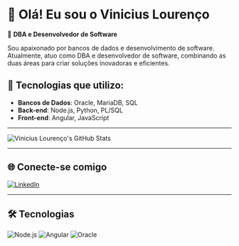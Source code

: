 # 👋 Olá! Eu sou o Vinicius Lourenço

🔧 **DBA e Desenvolvedor de Software**

Sou apaixonado por bancos de dados e desenvolvimento de software. Atualmente, atuo como DBA e desenvolvedor de software, combinando as duas áreas para criar soluções inovadoras e eficientes.

## 🚀 Tecnologias que utilizo:
- **Bancos de Dados**: Oracle, MariaDB, SQL
- **Back-end**: Node.js, Python, PL/SQL
- **Front-end**: Angular, JavaScript

---

![Vinicius Lourenço's GitHub Stats](https://github-readme-stats.vercel.app/api?username=ViniScooper&show_icons=true&theme=dark)

---

## 🌐 Conecte-se comigo
[![LinkedIn](https://img.shields.io/badge/LinkedIn-0077B5?style=for-the-badge&logo=linkedin&logoColor=white)](https://www.linkedin.com/in/vinicius-lourenco/)

---

## 🛠️ Tecnologias

![Node.js](https://img.shields.io/badge/Node.js-339933?style=for-the-badge&logo=nodedotjs&logoColor=white)
![Angular](https://img.shields.io/badge/Angular-DD0031?style=for-the-badge&logo=angular&logoColor=white)
![Oracle](https://img.shields.io/badge/Oracle-F80000?style=for-the-badge&logo=oracle&logoColor=white)
